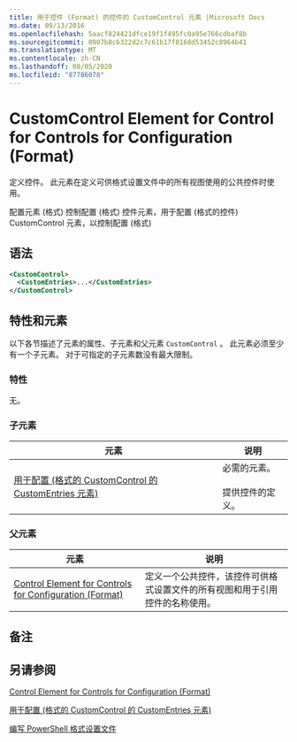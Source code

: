 ```yaml
---
title: 用于控件 (Format) 的控件的 CustomControl 元素 |Microsoft Docs
ms.date: 09/13/2016
ms.openlocfilehash: 5aacf824421dfce19f1f495fc0a95e766cdbaf8b
ms.sourcegitcommit: 0907b8c6322d2c7c61b17f8168d53452c8964b41
ms.translationtype: MT
ms.contentlocale: zh-CN
ms.lasthandoff: 08/05/2020
ms.locfileid: "87786078"
---
```

# <a name="customcontrol-element-for-control-for-controls-for-configuration-format"></a>CustomControl Element for Control for Controls for Configuration (Format)

定义控件。 此元素在定义可供格式设置文件中的所有视图使用的公共控件时使用。

配置元素 (格式) 控制配置 (格式) 控件元素，用于配置 (格式的控件) CustomControl 元素，以控制配置 (格式) 

## <a name="syntax"></a>语法

```xml
<CustomControl>
  <CustomEntries>...</CustomEntries>
</CustomControl>
```

## <a name="attributes-and-elements"></a>特性和元素

以下各节描述了元素的属性、子元素和父元素 `CustomControl` 。 此元素必须至少有一个子元素。 对于可指定的子元素数没有最大限制。

### <a name="attributes"></a>特性

无。

### <a name="child-elements"></a>子元素

|元素|说明|
|-------------|-----------------|
|[用于配置 (格式的 CustomControl 的 CustomEntries 元素) ](./customentries-element-for-customcontrol-for-controls-for-configuration-format.md)|必需的元素。<br /><br /> 提供控件的定义。|

### <a name="parent-elements"></a>父元素

|元素|说明|
|-------------|-----------------|
|[Control Element for Controls for Configuration (Format)](./control-element-for-controls-for-configuration-format.md)|定义一个公共控件，该控件可供格式设置文件的所有视图和用于引用控件的名称使用。|

## <a name="remarks"></a>备注

## <a name="see-also"></a>另请参阅

[Control Element for Controls for Configuration (Format)](./control-element-for-controls-for-configuration-format.md)

[用于配置 (格式的 CustomControl 的 CustomEntries 元素) ](./customentries-element-for-customcontrol-for-controls-for-configuration-format.md)

[编写 PowerShell 格式设置文件](./writing-a-powershell-formatting-file.md)
